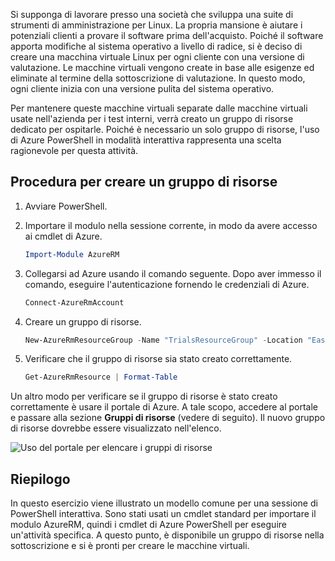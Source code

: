 Si supponga di lavorare presso una società che sviluppa una suite di strumenti di amministrazione per Linux. La propria mansione è aiutare i potenziali clienti a provare il software prima dell'acquisto. Poiché il software apporta modifiche al sistema operativo a livello di radice, si è deciso di creare una macchina virtuale Linux per ogni cliente con una versione di valutazione. Le macchine virtuali vengono create in base alle esigenze ed eliminate al termine della sottoscrizione di valutazione. In questo modo, ogni cliente inizia con una versione pulita del sistema operativo. 

Per mantenere queste macchine virtuali separate dalle macchine virtuali usate nell'azienda per i test interni, verrà creato un gruppo di risorse dedicato per ospitarle. Poiché è necessario un solo gruppo di risorse, l'uso di Azure PowerShell in modalità interattiva rappresenta una scelta ragionevole per questa attività.

## <a name="steps-to-create-a-resource-group"></a>Procedura per creare un gruppo di risorse

1. Avviare PowerShell.

1. Importare il modulo nella sessione corrente, in modo da avere accesso ai cmdlet di Azure.

   ```powershell
   Import-Module AzureRM
   ```

1. Collegarsi ad Azure usando il comando seguente. Dopo aver immesso il comando, eseguire l'autenticazione fornendo le credenziali di Azure.

   ```powershell
   Connect-AzureRmAccount
   ```

1. Creare un gruppo di risorse.

    ```powershell
    New-AzureRmResourceGroup -Name "TrialsResourceGroup" -Location "East US"
    ```

1. Verificare che il gruppo di risorse sia stato creato correttamente.

    ```powershell
    Get-AzureRmResource | Format-Table
    ```
Un altro modo per verificare se il gruppo di risorse è stato creato correttamente è usare il portale di Azure. A tale scopo, accedere al portale e passare alla sezione **Gruppi di risorse** (vedere di seguito). Il nuovo gruppo di risorse dovrebbe essere visualizzato nell'elenco.

![Uso del portale per elencare i gruppi di risorse](../media-drafts/6-listing-resource-groups.png)

## <a name="summary"></a>Riepilogo
In questo esercizio viene illustrato un modello comune per una sessione di PowerShell interattiva. Sono stati usati un cmdlet standard per importare il modulo AzureRM, quindi i cmdlet di Azure PowerShell per eseguire un'attività specifica. A questo punto, è disponibile un gruppo di risorse nella sottoscrizione e si è pronti per creare le macchine virtuali.